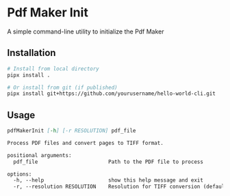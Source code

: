 # Pdf Maker Init

A simple command-line utility to initialize the Pdf Maker

## Installation

```bash
# Install from local directory
pipx install .

# Or install from git (if published)
pipx install git+https://github.com/yourusername/hello-world-cli.git
```

## Usage

```markdown
pdfMakerInit [-h] [-r RESOLUTION] pdf_file

Process PDF files and convert pages to TIFF format.

positional arguments:
  pdf_file                       Path to the PDF file to process

options:
  -h, --help                     show this help message and exit
  -r, --resolution RESOLUTION    Resolution for TIFF conversion (default: 300)
```
